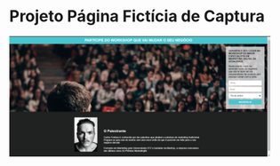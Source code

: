 # Projeto Página Fictícia de Captura

<p aling="center">
<img width="470" src="src/workshop.png">
</p>
